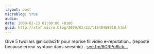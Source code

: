 ```yaml
---
layout: post
microblog: true
audio: 
date: 2009-02-23 01:00:00 +0100
guid: http://xtof.micro.blog/2009/02/23/t1240468918.html
---
```

Give 5 twollars @nicolas2fr pour reprise fil vidéo e-reputation.. (reposté because erreur syntaxe dans seesmic) . [see.fm/8ORPn6Icb...](http://see.fm/8ORPn6IcbQ)
